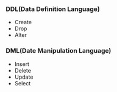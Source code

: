
### DDL(Data Definition Language)
+ Create
+ Drop
+ Alter

### DML(Date Manipulation Language)
+ Insert
+ Delete
+ Update
+ Select